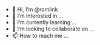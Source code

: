 - 👋 Hi, I’m @romlink
- 👀 I’m interested in ...
- 🌱 I’m currently learning ...
- 💞️ I’m looking to collaborate on ...
- 📫 How to reach me ...

<!---
romlink/romlink is a ✨ special ✨ repository because its `README.md` (this file) appears on your GitHub profile.
You can click the Preview link to take a look at your changes.
--->
